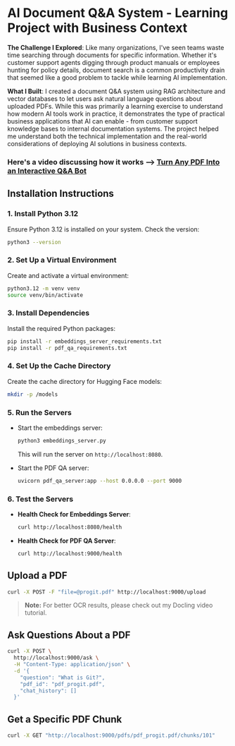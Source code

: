 # AI Document Q&A System - Learning Project with Business Context
**The Challenge I Explored**: Like many organizations, I've seen teams waste time searching through documents for specific information. Whether it's customer support agents digging through product manuals or employees hunting for policy details, document search is a common productivity drain that seemed like a good problem to tackle while learning AI implementation.

**What I Built**: I created a document Q&A system using RAG architecture and vector databases to let users ask natural language questions about uploaded PDFs. While this was primarily a learning exercise to understand how modern AI tools work in practice, it demonstrates the type of practical business applications that AI can enable - from customer support knowledge bases to internal documentation systems. The project helped me understand both the technical implementation and the real-world considerations of deploying AI solutions in business contexts.


### Here's a video discussing how it works --> [Turn Any PDF Into an Interactive Q&A Bot](https://www.youtube.com/watch?v=Wy0WV8L9Opw)

## Installation Instructions

### 1. Install Python 3.12
Ensure Python 3.12 is installed on your system. Check the version:
```bash
python3 --version
```

### 2. Set Up a Virtual Environment
Create and activate a virtual environment:
```bash
python3.12 -m venv venv
source venv/bin/activate
```

### 3. Install Dependencies
Install the required Python packages:
```bash
pip install -r embeddings_server_requirements.txt
pip install -r pdf_qa_requirements.txt
```

### 4. Set Up the Cache Directory
Create the cache directory for Hugging Face models:
```bash
mkdir -p /models
```

### 5. Run the Servers
- Start the embeddings server:
  ```bash
  python3 embeddings_server.py
  ```
  This will run the server on `http://localhost:8080`.

- Start the PDF QA server:
  ```bash
  uvicorn pdf_qa_server:app --host 0.0.0.0 --port 9000
  ```

### 6. Test the Servers
- **Health Check for Embeddings Server**:
  ```bash
  curl http://localhost:8080/health
  ```

- **Health Check for PDF QA Server**:
  ```bash
  curl http://localhost:9000/health
  ```

## Upload a PDF

```bash
curl -X POST -F "file=@progit.pdf" http://localhost:9000/upload
```

> **Note:** For better OCR results, please check out my Docling video tutorial.

## Ask Questions About a PDF

```bash
curl -X POST \
  http://localhost:9000/ask \
  -H "Content-Type: application/json" \
  -d '{
    "question": "What is Git?",
    "pdf_id": "pdf_progit.pdf",
    "chat_history": []
  }'
```

## Get a Specific PDF Chunk
```bash
curl -X GET "http://localhost:9000/pdfs/pdf_progit.pdf/chunks/101"
```
